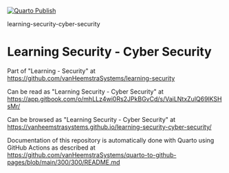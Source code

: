 [![Quarto Publish](https://github.com/vanHeemstraSystems/learning-security-cyber-security/actions/workflows/publish.yml/badge.svg)](https://github.com/vanHeemstraSystems/learning-security-cyber-security/actions/workflows/publish.yml)

learning-security-cyber-security
# Learning Security - Cyber Security

Part of "Learning - Security" at https://github.com/vanHeemstraSystems/learning-security

Can be read as "Learning Security - Cyber Security" at https://app.gitbook.com/o/mhLLz4wi0Rs2JPkBGvCd/s/VaiLNtxZulQ69lKSHsMr/

Can be browsed as "Learning Security - Cyber Security" at https://vanheemstrasystems.github.io/learning-security-cyber-security/

Documentation of this repository is automatically done with Quarto using GitHub Actions as described at https://github.com/vanHeemstraSystems/quarto-to-github-pages/blob/main/300/300/README.md
